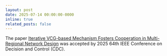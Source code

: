 ```yaml
---
layout: post
date: 2025-07-14 00:00:00-0000
inline: true
related_posts: false
---
```

The paper [Iterative VCG-based Mechanism Fosters Cooperation in Multi-Regional Network Design](https://arxiv.org/abs/2503.23255) was accepted by 2025 64th IEEE Conference on Decision and Control (CDC).